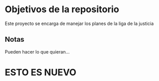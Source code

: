 # Objetivos de la repositorio

Este proyecto se encarga de manejar los planes de la liga de la justicia


## Notas
Pueden hacer lo que quieran...

# ESTO ES NUEVO
